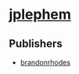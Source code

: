 # [jplephem](https://pypi.org/project/jplephem)



## Publishers
- [brandonrhodes](https://pypi.org/user/brandonrhodes)

